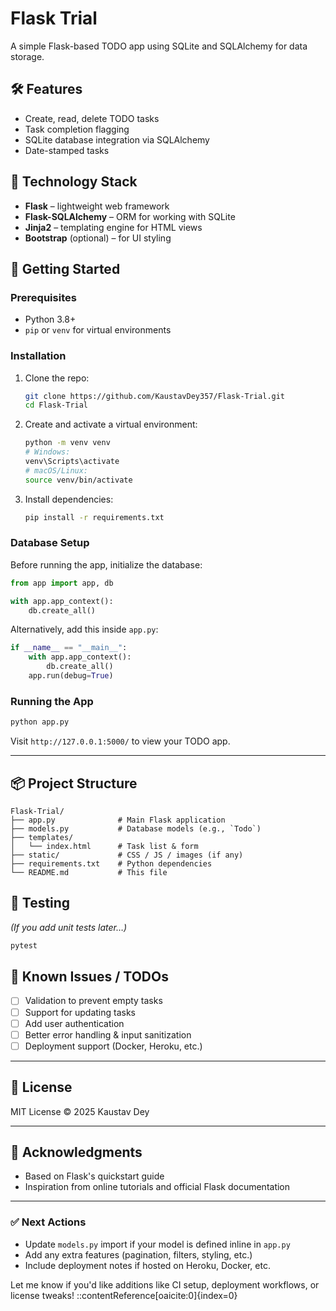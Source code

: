 
# Flask Trial

A simple Flask-based TODO app using SQLite and SQLAlchemy for data storage.

## 🛠️ Features

- Create, read, delete TODO tasks
- Task completion flagging
- SQLite database integration via SQLAlchemy
- Date-stamped tasks

## 🧩 Technology Stack

- **Flask** – lightweight web framework
- **Flask-SQLAlchemy** – ORM for working with SQLite
- **Jinja2** – templating engine for HTML views
- **Bootstrap** (optional) – for UI styling

## 🚀 Getting Started

### Prerequisites

- Python 3.8+
- `pip` or `venv` for virtual environments

### Installation

1. Clone the repo:
   ```bash
   git clone https://github.com/KaustavDey357/Flask-Trial.git
   cd Flask-Trial


2. Create and activate a virtual environment:

   ```bash
   python -m venv venv
   # Windows:
   venv\Scripts\activate
   # macOS/Linux:
   source venv/bin/activate
   ```

3. Install dependencies:

   ```bash
   pip install -r requirements.txt
   ```

### Database Setup

Before running the app, initialize the database:

```python
from app import app, db

with app.app_context():
    db.create_all()
```

Alternatively, add this inside `app.py`:

```python
if __name__ == "__main__":
    with app.app_context():
        db.create_all()
    app.run(debug=True)
```

### Running the App

```bash
python app.py
```

Visit `http://127.0.0.1:5000/` to view your TODO app.

---

## 📦 Project Structure

```
Flask-Trial/
├── app.py              # Main Flask application
├── models.py           # Database models (e.g., `Todo`)
├── templates/
│   └── index.html      # Task list & form
├── static/             # CSS / JS / images (if any)
├── requirements.txt    # Python dependencies
└── README.md           # This file
```

## 🧪 Testing

*(If you add unit tests later…)*

```bash
pytest
```

## 🚧 Known Issues / TODOs

* [ ] Validation to prevent empty tasks
* [ ] Support for updating tasks
* [ ] Add user authentication
* [ ] Better error handling & input sanitization
* [ ] Deployment support (Docker, Heroku, etc.)

---

## 📄 License

MIT License © 2025 Kaustav Dey

---

## 🙏 Acknowledgments

* Based on Flask's quickstart guide
* Inspiration from online tutorials and official Flask documentation


---

### ✅ Next Actions

- Update `models.py` import if your model is defined inline in `app.py`
- Add any extra features (pagination, filters, styling, etc.)
- Include deployment notes if hosted on Heroku, Docker, etc.

Let me know if you'd like additions like CI setup, deployment workflows, or license tweaks!
::contentReference[oaicite:0]{index=0}
```
